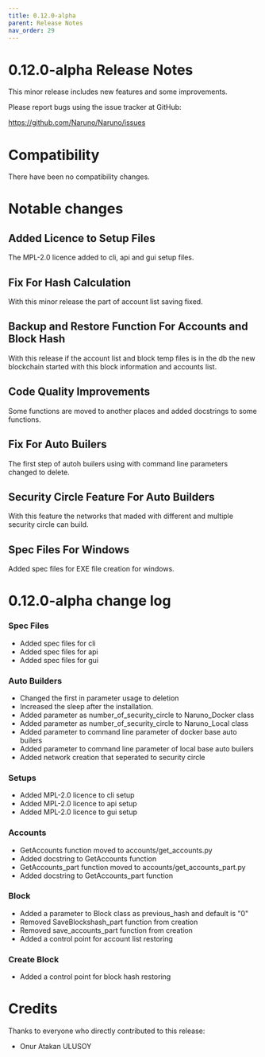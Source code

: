 ```yaml
---
title: 0.12.0-alpha
parent: Release Notes
nav_order: 29
---
```


# 0.12.0-alpha Release Notes

This minor release includes new features and some improvements.

Please report bugs using the issue tracker at GitHub:

<https://github.com/Naruno/Naruno/issues>

# Compatibility

There have been no compatibility changes.

# Notable changes

## Added Licence to Setup Files

The MPL-2.0 licence added to cli, api and gui setup files.

## Fix For Hash Calculation

With this minor release the part of account list saving fixed.

## Backup and Restore Function For Accounts and Block Hash

With this release if the account list and block temp files is
in the db the new blockchain started with this block information
and accounts list.

## Code Quality Improvements

Some functions are moved to another places and added docstrings
to some functions.

## Fix For Auto Builers

The first step of autoh builers using with command line parameters
changed to delete.

## Security Circle Feature For Auto Builders

With this feature the networks that maded with different and multiple
security circle can build.

## Spec Files For Windows

Added spec files for EXE file creation for windows.

# 0.12.0-alpha change log

### Spec Files

- Added spec files for cli
- Added spec files for api
- Added spec files for gui

### Auto Builders

- Changed the first in parameter usage to deletion
- Increased the sleep after the installation.
- Added parameter as number_of_security_circle to Naruno_Docker class
- Added parameter as number_of_security_circle to Naruno_Local class
- Added parameter to command line parameter of docker base auto builers
- Added parameter to command line parameter of local base auto builers
- Added network creation that seperated to security circle

### Setups

- Added MPL-2.0 licence to cli setup
- Added MPL-2.0 licence to api setup
- Added MPL-2.0 licence to gui setup

### Accounts

- GetAccounts function moved to accounts/get_accounts.py
- Added docstring to GetAccounts function
- GetAccounts_part function moved to accounts/get_accounts_part.py
- Added docstring to GetAccounts_part function

### Block

- Added a parameter to Block class as previous_hash and default is "0"
- Removed SaveBlockshash_part function from creation
- Removed save_accounts_part function from creation
- Added a control point for account list restoring

### Create Block

- Added a control point for block hash restoring

# Credits

Thanks to everyone who directly contributed to this release:

- Onur Atakan ULUSOY
